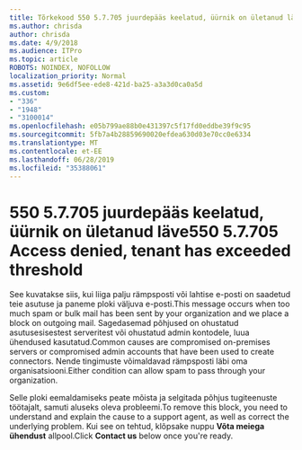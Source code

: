 ```yaml
---
title: Tõrkekood 550 5.7.705 juurdepääs keelatud, üürnik on ületanud läve
ms.author: chrisda
author: chrisda
ms.date: 4/9/2018
ms.audience: ITPro
ms.topic: article
ROBOTS: NOINDEX, NOFOLLOW
localization_priority: Normal
ms.assetid: 9e6df5ee-ede8-421d-ba25-a3a3d0ca0a5d
ms.custom:
- "336"
- "1948"
- "3100014"
ms.openlocfilehash: e05b799ae88b0e431397c5f17fd0eddbe39f9c95
ms.sourcegitcommit: 5fb7a4b28859690020efdea630d03e70cc0e6334
ms.translationtype: MT
ms.contentlocale: et-EE
ms.lasthandoff: 06/28/2019
ms.locfileid: "35388061"
---
```

# <a name="550-57705-access-denied-tenant-has-exceeded-threshold"></a><span data-ttu-id="100ab-102">550 5.7.705 juurdepääs keelatud, üürnik on ületanud läve</span><span class="sxs-lookup"><span data-stu-id="100ab-102">550 5.7.705 Access denied, tenant has exceeded threshold</span></span>

<span data-ttu-id="100ab-103">See kuvatakse siis, kui liiga palju rämpsposti või lahtise e-posti on saadetud teie asutuse ja paneme ploki väljuva e-posti.</span><span class="sxs-lookup"><span data-stu-id="100ab-103">This message occurs when too much spam or bulk mail has been sent by your organization and we place a block on outgoing mail.</span></span>
<span data-ttu-id="100ab-104">Sagedasemad põhjused on ohustatud asutusesisestest serveritest või ohustatud admin kontodele, luua ühendused kasutatud.</span><span class="sxs-lookup"><span data-stu-id="100ab-104">Common causes are compromised on-premises servers or compromised admin accounts that have been used to create connectors.</span></span> <span data-ttu-id="100ab-105">Nende tingimuste võimaldavad rämpsposti läbi oma organisatsiooni.</span><span class="sxs-lookup"><span data-stu-id="100ab-105">Either condition can allow spam to pass through your organization.</span></span>

<span data-ttu-id="100ab-106">Selle ploki eemaldamiseks peate mõista ja selgitada põhjus tugiteenuste töötajalt, samuti aluseks oleva probleemi.</span><span class="sxs-lookup"><span data-stu-id="100ab-106">To remove this block, you need to understand and explain the cause to a support agent, as well as correct the underlying problem.</span></span>
<span data-ttu-id="100ab-107">Kui see on tehtud, klõpsake nuppu **Võta meiega ühendust** allpool.</span><span class="sxs-lookup"><span data-stu-id="100ab-107">Click **Contact us** below once you're ready.</span></span>
